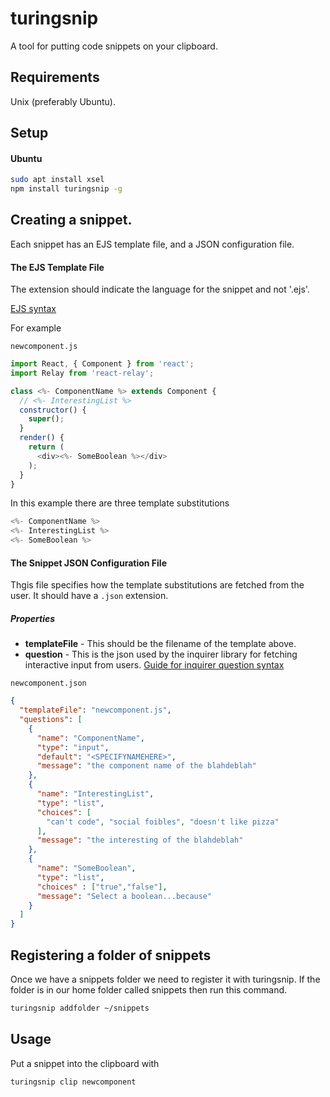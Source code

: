 # turingsnip

A tool for putting code snippets on your clipboard.

## Requirements

Unix (preferably Ubuntu).

## Setup

#### Ubuntu

```sh
sudo apt install xsel
npm install turingsnip -g
```

## Creating a snippet.

Each snippet has an EJS template file, and a JSON configuration file.

#### The EJS Template File

The extension should indicate the language for the snippet and not '.ejs'.

[EJS syntax](https://github.com/mde/ejs/blob/master/docs/syntax.md)

For example

`newcomponent.js`
```js
import React, { Component } from 'react';
import Relay from 'react-relay';

class <%- ComponentName %> extends Component {
  // <%- InterestingList %>
  constructor() {
    super();
  }
  render() {
    return (
      <div><%- SomeBoolean %></div>
    );
  }
}
```

In this example there are three template substitutions
```js
<%- ComponentName %>
<%- InterestingList %>
<%- SomeBoolean %>
```

#### The Snippet JSON Configuration File
Thgis file specifies how the template substitutions are fetched from the user. It should have a `.json` extension.

##### Properties
- **templateFile** - This should be the filename of the template above.
- **question** - This is the json used by the inquirer library for fetching interactive input from users.
[Guide for inquirer question syntax](https://github.com/SBoudrias/Inquirer.js#questions)

`newcomponent.json`
```json
{
  "templateFile": "newcomponent.js",
  "questions": [
    {
      "name": "ComponentName",
      "type": "input",
      "default": "<SPECIFYNAMEHERE>",
      "message": "the component name of the blahdeblah"
    },
    {
      "name": "InterestingList",
      "type": "list",
      "choices": [
        "can't code", "social foibles", "doesn't like pizza"
      ],
      "message": "the interesting of the blahdeblah"
    },
    {
      "name": "SomeBoolean",
      "type": "list",
      "choices" : ["true","false"],
      "message": "Select a boolean...because"
    }
  ]
}
```

## Registering a folder of snippets
Once we have a snippets folder we need to register it with turingsnip. If the folder is in our home folder called snippets then run this command.

```sh
turingsnip addfolder ~/snippets
```

## Usage

Put a snippet into the clipboard with

```sh
turingsnip clip newcomponent
```
